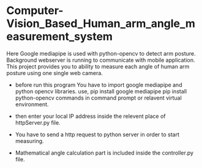 # Computer-Vision_Based_Human_arm_angle_measurement_system
Here Google mediapipe is used with python-opencv to detect arm posture. Background webserver is running to communicate with mobile application. This project provides you to ability to measure each angle of human arm posture using one single web camera. 

- before run this program You have to import google mediapipe and python opencv libraries.
use,
    pip install google mediapipe
    pip install python-opencv
commands in command prompt or relavent virtual environment.

- then enter your local IP address inside the relevent place of httpServer.py file.
- You have to send a http request to python server in order to start measuring.
- Mathematical angle calculation part is included inside the controller.py file.
